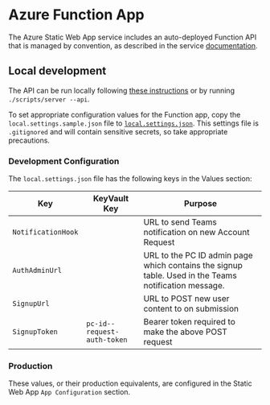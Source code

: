 # Azure Function App

The Azure Static Web App service includes an auto-deployed Function API that is managed by convention, as described in the service [documentation](https://docs.microsoft.com/en-us/azure/static-web-apps/apis).

## Local development

The API can be run locally following [these instructions](https://docs.microsoft.com/en-us/azure/static-web-apps/add-api#run-the-api-locally) or by running `./scripts/server --api`.

To set appropriate configuration values for the Function app, copy the `local.settings.sample.json` file to [`local.settings.json`](https://docs.microsoft.com/en-us/azure/static-web-apps/application-settings#about-api-app-settings). This settings file is `.gitignored` and will contain sensitive secrets, so take appropriate precautions.

### Development Configuration

The `local.settings.json` file has the following keys in the Values section:

| Key                | KeyVault Key                | Purpose                                                                                              |
|--------------------|-----------------------------|------------------------------------------------------------------------------------------------------|
| `NotificationHook` |                             | URL to send Teams notification on new Account Request                                                |
| `AuthAdminUrl`     |                             | URL to the PC ID admin page which contains the signup table. Used in the Teams notification message. |
| `SignupUrl`        |                             | URL to POST new user content to on submission                                                        |
| `SignupToken`      | `pc-id--request-auth-token` | Bearer token required to make the above POST request                                                 |

### Production

These values, or their production equivalents, are configured in the Static
Web App `App Configuration` section.

